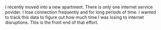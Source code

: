 I recently moved into a new apartment. There is only one internet service povider. I lose connection frequently and for long periods of time. I wanted to track this data to figure out how much time I was losing to internet disruptions. This is the front end of that effort.